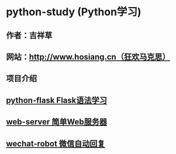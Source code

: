 # python-study (Python学习)

## 作者：吉祥草

## 网站：http://www.hosiang.cn（狂欢马克思）

## 项目介绍

## [python-flask Flask语法学习](https://github.com/Hosiang1026/python-study/tree/master/python-flask)

## [web-server 简单Web服务器](https://github.com/Hosiang1026/python-study/tree/master/web-server)

## [wechat-robot 微信自动回复](https://github.com/Hosiang1026/python-study/tree/master/wechat-robot)

